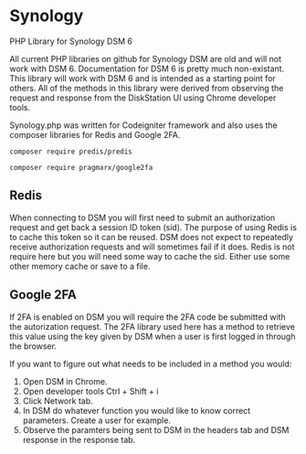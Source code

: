 # Synology
PHP Library for Synology DSM 6

All current PHP libraries on github for Synology DSM are old and will not work with DSM 6. Documentation for DSM 6 is pretty much non-existant.  This library will work with DSM 6 and is intended as a starting point for others.  All of the methods in this library were derived from observing the request and response from the DiskStation UI using Chrome developer tools.  

Synology.php was written for Codeigniter framework and also uses the composer libraries for Redis and Google 2FA.

`composer require predis/predis`

`composer require pragmarx/google2fa`

## Redis
When connecting to DSM you will first need to submit an authorization request and get back a session ID token (sid).  The purpose of using Redis is to cache this token so it can be reused.  DSM does not expect to repeatedly receive authorization requests and will sometimes fail if it does.  Redis is not require here but you will need some way to cache the sid.  Either use some other memory cache or save to a file.

## Google 2FA
If 2FA is enabled on DSM you will require the 2FA code be submitted with the autorization request.  The 2FA library used here has a method to retrieve this value using the key given by DSM when a user is first logged in through the browser.

If you want to figure out what needs to be included in a method you would:
1. Open DSM in Chrome.  
2. Open developer tools Ctrl + Shift + i
3. Click Network tab.
4. In DSM do whatever function you would like to know correct parameters. Create a user for example.
5. Observe the paramters being sent to DSM in the headers tab and DSM response in the response tab.


